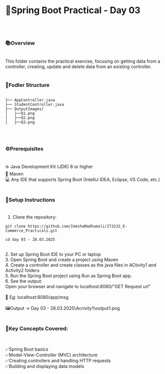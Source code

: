# 🍃Spring Boot Practical - Day 03       
<br><br>

### 📚Overview
<br>
This folder contains the practical exercise, focusing on getting data from a controller, creating, update and delete data from an existing controller.
<br><br>

### 📂Fodler Structure<br>

```

├── AppController.java
├── StudentController.java
├── OutputImages/
│   ├──Q1.png
|   ├──Q2.png
|   ├──Q3.png


```
<br>

### ⚙️Prerequisites<br><br>
☕ Java Development Kit (JDK) 8 or higher<br>
🔧 Maven<br>
💻 Any IDE that supports Spring Boot (IntelliJ IDEA, Eclipse, VS Code, etc.)
<br><br>

### 🚀Setup Instructions<br><br>
1. Clone the repository:

```
git clone https://github.com/ImeshaMadhumali/IT3232_E-Commerce_Practicals.git

cd day 03 - 28.03.2025
```
<br>
2. Set up Spring Boot IDE to your PC or laptop<br>
3. Open Spring Boot and create a project using Maven <br>
4. Create a controller and create classes as the java files in ACtivity1 and Activity2 folders<br>
5. Run the Spring Boot project using Run as Spring Boot app.<br>
6. See the output:<br>
Open your browser and navigate to localhost:8080/"GET Request url"<br><br>
📝 Eg: localhost:8080/app/msg<br><br>
🖼️Output -> Day 03 - 28.03.2025\Acrivity1\output1.png<br><br>

### 🔑Key Concepts Covered:
<br>

✅Spring Boot basics<br>
✅Model-View-Controller (MVC) architecture<br>
✅Creating controllers and handling HTTP requests<br>
✅Building and displaying data models<br>


